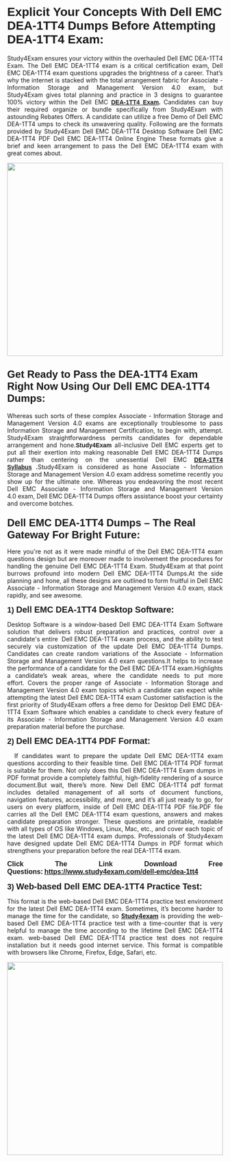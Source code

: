 
<h1><span style="font-family:Tahoma,Geneva,sans-serif;"><strong>Explicit Your Concepts With Dell EMC DEA-1TT4 Dumps Before Attempting DEA-1TT4 Exam:</strong></span></h1>

<p style="text-align: justify;">Study4Exam ensures your victory within the overhauled Dell EMC DEA-1TT4 Exam. The Dell EMC DEA-1TT4 exam is a critical certification exam, Dell EMC DEA-1TT4 exam questions upgrades the brightness of a career. That’s why the internet is stacked with the total arrangement fabric for Associate - Information Storage and Management Version 4.0 exam, but Study4Exam gives total planning and practice in 3 designs to guarantee 100% victory within the Dell EMC <span style="font-family:Tahoma,Geneva,sans-serif;"><strong><a href="https://www.study4exam.com/dell-emc/info/dea-1tt4">DEA-1TT4 Exam</a>.</strong></span> Candidates can buy their required organize or bundle specifically from Study4Exam with astounding Rebates Offers. A candidate can utilize a free Demo of Dell EMC DEA-1TT4 umps to check its unwavering quality. Following are the formats provided by Study4Exam Dell EMC DEA-1TT4 Desktop Software Dell EMC DEA-1TT4 PDF Dell EMC DEA-1TT4 Online Engine These formats give a brief and keen arrangement to pass the Dell EMC DEA-1TT4 exam with great comes about.</p>

<p style="text-align: justify;"><a href="https://www.study4exam.com/dell-emc/dea-1tt4"><img alt="" src="https://lh3.googleusercontent.com/pw/ACtC-3cFD7SkYwi3eTPO7jM9fVJEQdExC_DEJBn4oU4f15p9tUH4fe5bKHE5FQpUslEhiu8Mg2Dww61IFunlDUMzvmC9T8WCnTfiJkLHVQsw7C7O7RvM50KNMhS_SP4BMp9V_l-2m8sXCfXVibgQU7pFPS0o=w1366-h604-no?authuser=0" style="width: 100%; height: 450px;" /></a></p>

<h2><span style="font-family:Tahoma,Geneva,sans-serif;"><span style="font-size:24px;"><strong>Get Ready to Pass the DEA-1TT4 Exam Right Now Using Our Dell EMC DEA-1TT4 Dumps:</strong></span></span></h2>

<p style="text-align: justify;">Whereas such sorts of these complex Associate - Information Storage and Management Version 4.0 exams are exceptionally troublesome to pass Information Storage and Management Certification, to begin with, attempt. Study4Exam straightforwardness permits candidates for dependable arrangement and hone.<span style="font-family:Tahoma,Geneva,sans-serif;"><strong>Study4Exam</strong></span> all-inclusive Dell EMC experts get to put all their exertion into making reasonable Dell EMC DEA-1TT4 Dumps rather than centering on the unessential Dell EMC <strong><span style="font-family:Tahoma,Geneva,sans-serif;"><a href="https://www.study4exam.com/dell-emc/syllabus/dea-1tt4">DEA-1TT4 Syllabus</a></span> .</strong>Study4Exam is considered as hone Associate - Information Storage and Management Version 4.0 exam address sometime recently you show up for the ultimate one. Whereas you endeavoring the most recent Dell EMC Associate - Information Storage and Management Version 4.0 exam, Dell EMC DEA-1TT4 Dumps offers assistance boost your certainty and overcome botches.</p>

<ul>
</ul>

<h3><span style="font-family:Tahoma,Geneva,sans-serif;"><strong><span style="font-size:24px;">Dell EMC DEA-1TT4 Dumps – The Real Gateway For Bright Future:</span></strong></span></h3>

<p style="text-align: justify;">Here you're not as it were made mindful of the Dell EMC DEA-1TT4 exam questions design but are moreover made to involvement the procedures for handling the genuine Dell EMC DEA-1TT4 Exam. Study4Exam at that point burrows profound into modern Dell EMC DEA-1TT4 Dumps.At the side planning and hone, all these designs are outlined to form fruitful in Dell EMC Associate - Information Storage and Management Version 4.0 exam, stack rapidly, and see awesome.</p>

<p style="text-align: justify;"><span style="font-family:Tahoma,Geneva,sans-serif;"><span style="font-size:18px;"><strong>1) </strong></span><span style="font-size:20px;"><strong>Dell EMC DEA-1TT4 Desktop Software:</strong></span></span></p>

<p style="text-align: justify;">Desktop Software is a window-based Dell EMC DEA-1TT4 Exam Software solution that delivers robust preparation and practices, control over a candidate's entire  Dell EMC DEA-1TT4 exam process, and the ability to test securely via customization of the update Dell EMC DEA-1TT4 Dumps. Candidates can create random variations of the Associate - Information Storage and Management Version 4.0 exam questions.It helps to increase the performance of a candidate for the Dell EMC DEA-1TT4 exam.Highlights a candidate’s weak areas, where the candidate needs to put more effort. Covers the proper range of Associate - Information Storage and Management Version 4.0 exam topics which a candidate can expect while attempting the latest Dell EMC DEA-1TT4 exam Customer satisfaction is the first priority of Study4Exam offers a free demo for Desktop Dell EMC DEA-1TT4 Exam Software which enables a candidate to check every feature of its Associate - Information Storage and Management Version 4.0 exam preparation material before the purchase.</p>

<p style="text-align: justify;"><span style="font-family:Tahoma,Geneva,sans-serif;"><span style="font-size:18px;"><strong>2) </strong></span><span style="font-size:20px;"><strong>Dell EMC DEA-1TT4 PDF Format:</strong></span></span></p>

<p style="text-align: justify;">  If candidates want to prepare the update Dell EMC DEA-1TT4 exam questions according to their feasible time. Dell EMC DEA-1TT4 PDF format is suitable for them. Not only does this Dell EMC DEA-1TT4 Exam dumps in PDF format provide a completely faithful, high-fidelity rendering of a source document.But wait, there’s more. New Dell EMC DEA-1TT4 pdf format includes detailed management of all sorts of document functions, navigation features, accessibility, and more, and it’s all just ready to go, for users on every platform, inside of Dell EMC DEA-1TT4 PDF file.PDF file carries all the Dell EMC DEA-1TT4 exam questions, answers and makes candidate preparation stronger. These questions are printable, readable with all types of OS like Windows, Linux, Mac, etc., and cover each topic of the latest Dell EMC DEA-1TT4 exam dumps. Professionals of Study4exam have designed update Dell EMC DEA-1TT4 Dumps in PDF format which strengthens your preparation before the real DEA-1TT4 exam.</p>

<p style="text-align: justify;"><strong><span style="font-size:16px;"><span style="font-family:Tahoma,Geneva,sans-serif;">Click The Link Download Free Questions:</span></span> <span style="font-family:Tahoma,Geneva,sans-serif;"><span style="font-size:16px;"><a href="https://www.study4exam.com/dell-emc/dea-1tt4">https://www.study4exam.com/dell-emc/dea-1tt4</a></span></span></strong></p>

<p style="text-align: justify;"><span style="font-family:Tahoma,Geneva,sans-serif;"><span style="font-size:18px;"><strong>3) </strong></span><span style="font-size:20px;"><strong>Web-based Dell EMC DEA-1TT4 Practice Test: </strong></span></span></p>

<p style="text-align: justify;">This format is the web-based Dell EMC DEA-1TT4 practice test environment for the latest Dell EMC DEA-1TT4 exam. Sometimes, it’s become harder to manage the time for the candidate, so <strong><a href="https://www.study4exam.com/">Study4exam</a></strong> is providing the web-based Dell EMC DEA-1TT4 practice test with a time-counter that is very helpful to manage the time according to the lifetime Dell EMC DEA-1TT4 exam. web-based Dell EMC DEA-1TT4 practice test does not require installation but it needs good internet service. This format is compatible with browsers like Chrome, Firefox, Edge, Safari, etc.</p>

<p style="text-align: justify;"><a href="https://www.study4exam.com/dell-emc-exams"><img alt="" src="https://lh3.googleusercontent.com/pw/ACtC-3eMlH57Km57seNlXHUcDt432CXvmA8whMgjP32KkYsSMIUx6lv-Nwozs1FvJn0pNdUgTFTYZlfk09S1DWAp1yse5IsYiSQ4aSMap0CQUWp_Gp3SbYgYISgK_kcW7DlNdl8wFvIXOTj35DuwGqFe90vN=w1019-h657-no?authuser=0" style="width: 100%; height: 450px;" /></a></p>
